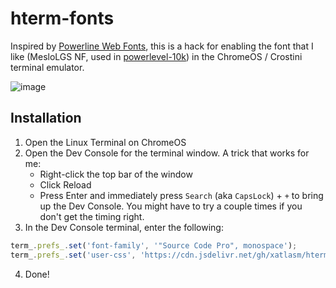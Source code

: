 # hterm-fonts

Inspired by [Powerline Web Fonts](https://github.com/wernight/powerline-web-fonts), this is a hack for enabling the font that I like (MesloLGS NF, used in [powerlevel-10k](https://github.com/romkatv/powerlevel10k)) in the ChromeOS / Crostini terminal emulator.

![image](https://user-images.githubusercontent.com/6387989/102071507-e58ebd00-3e43-11eb-9e5c-a86c0cbb053c.png)

## Installation

1. Open the Linux Terminal on ChromeOS
2. Open the Dev Console for the terminal window. A trick that works for me:
    - Right-click the top bar of the window
    - Click Reload
    - Press Enter and immediately press `Search` (aka `CapsLock`) + `+` to bring up the Dev Console. You might have to try a couple times if you don't get the timing right.
3. In the Dev Console terminal, enter the following:

```javascript
term_.prefs_.set('font-family', '"Source Code Pro", monospace');
term_.prefs_.set('user-css', 'https://cdn.jsdelivr.net/gh/xatlasm/hterm-fonts/webfonts.css');
```
4. Done!
